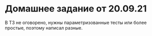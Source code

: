 # Домашнее задание от 20.09.21
В ТЗ не оговорено, нужны параметризованные тесты или более простые, поэтому написал разные.